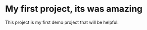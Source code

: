# My first project, its was amazing

This project is my first demo project that will be helpful.















